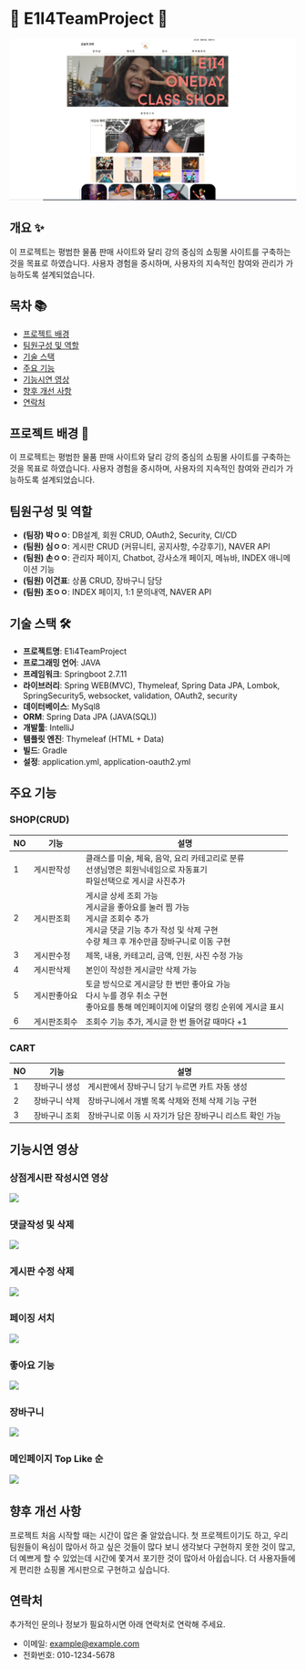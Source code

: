 # 🌟 E1I4TeamProject 🌟

<p align="center">
  <img src="src/main/resources/static/images/메인.jpg" alt="프로젝트 메인 이미지"/>
</p>

## 개요 ✨
이 프로젝트는 평범한 물품 판매 사이트와 달리 강의 중심의 쇼핑몰 사이트를 구축하는 것을 목표로 하였습니다. 사용자 경험을 중시하며, 사용자의 지속적인 참여와 관리가 가능하도록 설계되었습니다.

## 목차 📚
- [프로젝트 배경](#프로젝트-배경)
- [팀원구성 및 역할](#팀원구성-및-역할)
- [기술 스택](#기술-스택-🛠)
- [주요 기능](#주요-기능)
- [기능시연 영상](#기능시연-영상)
- [향후 개선 사항](#향후-개선-사항)
- [연락처](#연락처)

## 프로젝트 배경 📜
이 프로젝트는 평범한 물품 판매 사이트와 달리 강의 중심의 쇼핑몰 사이트를 구축하는 것을 목표로 하였습니다. 사용자 경험을 중시하며, 사용자의 지속적인 참여와 관리가 가능하도록 설계되었습니다.

## 팀원구성 및 역할
- **(팀장) 박ㅇㅇ**: DB설계, 회원 CRUD, OAuth2, Security, CI/CD
- **(팀원) 심ㅇㅇ**: 게시판 CRUD (커뮤니티, 공지사항, 수강후기), NAVER API
- **(팀원) 손ㅇㅇ**: 관리자 페이지, Chatbot, 강사소개 페이지, 메뉴바, INDEX 애니메이션 기능
- **(팀원) 이건표**: 상품 CRUD, 장바구니 담당
- **(팀원) 조ㅇㅇ**: INDEX 페이지, 1:1 문의내역, NAVER API

## 기술 스택 🛠
- **프로젝트명**: E1i4TeamProject
- **프로그래밍 언어**: JAVA
- **프레임워크**: Springboot 2.7.11
- **라이브러리**: Spring WEB(MVC), Thymeleaf, Spring Data JPA, Lombok, SpringSecurity5, websocket, validation, OAuth2, security
- **데이터베이스**: MySql8
- **ORM**: Spring Data JPA (JAVA(SQL))
- **개발툴**: IntelliJ
- **템플릿 엔진**: Thymeleaf (HTML + Data)
- **빌드**: Gradle
- **설정**: application.yml, application-oauth2.yml

## 주요 기능
### SHOP(CRUD)
| NO | 기능         | 설명                                                                 |
|----|--------------|----------------------------------------------------------------------|
| 1  | 게시판작성   | 클래스를 미술, 체육, 음악, 요리 카테고리로 분류<br>선생님명은 회원닉네임으로 자동표기<br>파일선택으로 게시글 사진추가 |
| 2  | 게시판조회   | 게시글 상세 조회 가능<br>게시글을 좋아요를 눌러 찜 가능<br>게시글 조회수 추가<br>게시글 댓글 기능 추가 작성 및 삭제 구현<br>수량 체크 후 개수만큼 장바구니로 이동 구현 |
| 3  | 게시판수정   | 제목, 내용, 카테고리, 금액, 인원, 사진 수정 가능                     |
| 4  | 게시판삭제   | 본인이 작성한 게시글만 삭제 가능                                     |
| 5  | 게시판좋아요 | 토글 방식으로 게시글당 한 번만 좋아요 가능<br>다시 누를 경우 취소 구현<br>좋아요를 통해 메인페이지에 이달의 랭킹 순위에 게시글 표시 |
| 6  | 게시판조회수 | 조회수 기능 추가, 게시글 한 번 들어갈 때마다 +1                     |

### CART
| NO | 기능           | 설명                                                   |
|----|----------------|--------------------------------------------------------|
| 1  | 장바구니 생성  | 게시판에서 장바구니 담기 누르면 카트 자동 생성        |
| 2  | 장바구니 삭제  | 장바구니에서 개별 목록 삭제와 전체 삭제 기능 구현     |
| 3  | 장바구니 조회  | 장바구니로 이동 시 자기가 담은 장바구니 리스트 확인 가능 |

## 기능시연 영상

### 상점게시판 작성시연 영상
<img src="https://private-user-images.githubusercontent.com/154856555/342218564-971acb3d-ae12-4bba-bad9-f243c4ca71e1.gif">

### 댓글작성 및 삭제
<img src="https://private-user-images.githubusercontent.com/154856555/342241984-832f4714-1b5e-4ebc-bf41-16187307bd51.gif">

### 게시판 수정 삭제
<img src="https://private-user-images.githubusercontent.com/154856555/342243111-7f489686-a39c-478b-a8c2-25d87009fa7a.gif">

### 페이징 서치
<img src="https://private-user-images.githubusercontent.com/154856555/342255255-bb3d9265-5bc7-43d5-af65-5f37414ddca6.gif">

### 좋아요 기능
<img src="https://private-user-images.githubusercontent.com/154856555/342256046-813620f4-e56f-4647-ab07-f39975ef45eb.gif">

### 장바구니
<img src="https://private-user-images.githubusercontent.com/154856555/342258814-1e571c8c-1b55-42e2-aac5-4d0a388f18e4.gif">

### 메인페이지 Top Like 순
<img src="https://private-user-images.githubusercontent.com/154856555/342259533-e4e7cbee-fec1-4894-bd66-468beee17236.gif">

## 향후 개선 사항
프로젝트 처음 시작할 때는 시간이 많은 줄 알았습니다. 첫 프로젝트이기도 하고, 우리 팀원들이 욕심이 많아서 하고 싶은 것들이 많다 보니 생각보다 구현하지 못한 것이 많고, 더 예쁘게 할 수 있었는데 시간에 쫓겨서 포기한 것이 많아서 아쉽습니다. 더 사용자들에게 편리한 쇼핑몰 게시판으로 구현하고 싶습니다.

## 연락처
추가적인 문의나 정보가 필요하시면 아래 연락처로 연락해 주세요.

- 이메일: example@example.com
- 전화번호: 010-1234-5678
